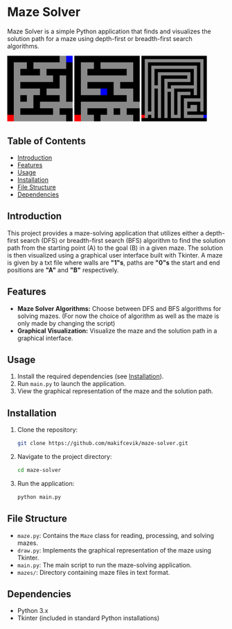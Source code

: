 # Maze Solver

Maze Solver is a simple Python application that finds and visualizes the solution path for a maze using depth-first or breadth-first search algorithms.

<img src="./demo/maze1demo.gif" width=30%> <img src="./demo/maze2demo.gif" width=30%> <img src="./demo/maze3demo.gif" width=30%>

## Table of Contents
- [Introduction](#introduction)
- [Features](#features)
- [Usage](#usage)
- [Installation](#installation)
- [File Structure](#file-structure)
- [Dependencies](#dependencies)

## Introduction

This project provides a maze-solving application that utilizes either a depth-first search (DFS) or breadth-first search (BFS) algorithm to find the solution path from the starting point (A) to the goal (B) in a given maze. The solution is then visualized using a graphical user interface built with Tkinter. A maze is given by a txt file where walls are **"1"s**, paths are **"0"s** the start and end positions are **"A"**
and **"B"** respectively.

## Features

- **Maze Solver Algorithms:** Choose between DFS and BFS algorithms for solving mazes. (For now the choice of algorithm as well as the maze is only made by changing the script)
- **Graphical Visualization:** Visualize the maze and the solution path in a graphical interface.

## Usage

1. Install the required dependencies (see [Installation](#installation)).
2. Run `main.py` to launch the application.
3. View the graphical representation of the maze and the solution path.

## Installation

1. Clone the repository:

    ```bash
    git clone https://github.com/makifcevik/maze-solver.git
    ```

2. Navigate to the project directory:

    ```bash
    cd maze-solver
    ```

3. Run the application:

    ```bash
    python main.py
    ```

## File Structure

- `maze.py`: Contains the `Maze` class for reading, processing, and solving mazes.
- `draw.py`: Implements the graphical representation of the maze using Tkinter.
- `main.py`: The main script to run the maze-solving application.
- `mazes/`: Directory containing maze files in text format.

## Dependencies

- Python 3.x
- Tkinter (included in standard Python installations)

